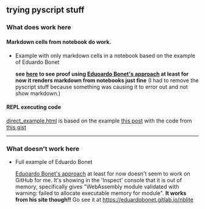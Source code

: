 ## trying pyscript stuff


### What does work here

#### Markdown cells from notebook do work.

- Example with only markdown cells in a notebook based on the example of Eduardo Bonet

  **see [here](https://fomightez.github.io/pyscript_test/test_md_render.html) to see proof using [Eduoardo Bonet's approach](https://twitter.com/EduardoBonet/status/1521841937233465345) at least for now it renders markdown from notebooks just fine** (I had to remove the pyscript stuff because something was causing it to error out and not show markdown.)
  
  
#### REPL executing code

[direct_example.html](https://fomightez.github.io/pyscript_test/direct_example.html) is based on the example [this post](https://twitter.com/ericmjl/status/1520865845978746880) with the code from [this gist](https://gist.github.com/ericmjl/0e46f3810b7bac281ddc419176944483templates)


-------------------------
### What doesn't work here

- Full example of Eduardo Bonet

  [Eduoardo Bonet's approach](https://twitter.com/EduardoBonet/status/1521841937233465345) at least for now doesn't seem to work on GitHub for me. It's showing in the 'Inspect' console that it is out of memory, specifically gives "WebAssembly module validated with warning: failed to allocate executable memory for module". **It works from his site though!!** Go see it at https://eduardobonet.gitlab.io/nblite

